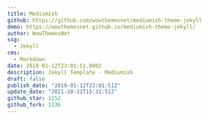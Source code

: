 ```yaml
---
title: Mediumish
github: https://github.com/wowthemesnet/mediumish-theme-jekyll
demo: https://wowthemesnet.github.io/mediumish-theme-jekyll/
author: WowThemesNet
ssg:
  - Jekyll
cms:
  - Markdown
date: 2018-01-12T23:01:51.000Z
description: Jekyll Template - Mediumish
draft: false
publish_date: "2018-01-12T23:01:51Z"
update_date: "2021-10-31T15:31:51Z"
github_star: 1152
github_fork: 1336
---
```

